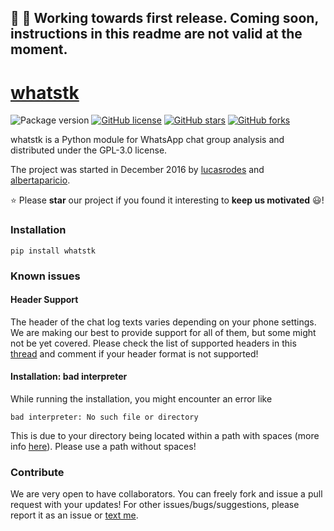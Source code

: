 :construction: :construction_worker: Working towards first release. Coming soon, instructions in this readme are not valid at the moment.
----
# [whatstk](http://lucasrodes.github.io/whatstk)

![Package version](https://img.shields.io/badge/whatstk-v0.0.0-brightgreen.svg)
[![GitHub license](https://img.shields.io/github/license/lucasrodes/whatstk.svg?style=for-the-badge)](https://github.com/baldassarreFe/lucasrodes/blob/master/LICENSE)
[![GitHub stars](https://img.shields.io/github/stars/lucasrodes/whatstk.svg?style=for-the-badge)](https://github.com/lucasrodes/whatstk/stargazers)
[![GitHub forks](https://img.shields.io/github/forks/lucasrodes/whatstk.svg?style=for-the-badge)](https://github.com/lucasrodes/whatstk/network)

whatstk is a Python module for WhatsApp chat group analysis and distributed under the GPL-3.0 license.

The project was started in December 2016 by [lucasrodes](https://github.com/lucasrodes) and [albertaparicio](https://github.com/albertaparicio).

:star: Please **star** our project if you found it interesting to **keep us motivated** :smiley:!
### Installation

```
pip install whatstk
```

### Known issues

#### Header Support
The header of the chat log texts varies depending on your phone settings. We are making our best to provide support for all of them, but some might not be yet covered. Please check the list of supported headers in this [thread](https://github.com/lucasrodes/whatstk/issues/7) and comment if your header format is not supported!

#### Installation: bad interpreter
While running the installation, you might encounter an error like 

```
bad interpreter: No such file or directory
```

This is due to your directory being located within a path with spaces (more info [here](https://stackoverflow.com/questions/7911003/cant-install-via-pip-with-virtualenv)). Please use a path without spaces!

### Contribute
We are very open to have collaborators. You can freely fork and issue a pull request with your updates!
For other issues/bugs/suggestions, please report it as an issue or [text me](mailto:lucasrg@kth.se).